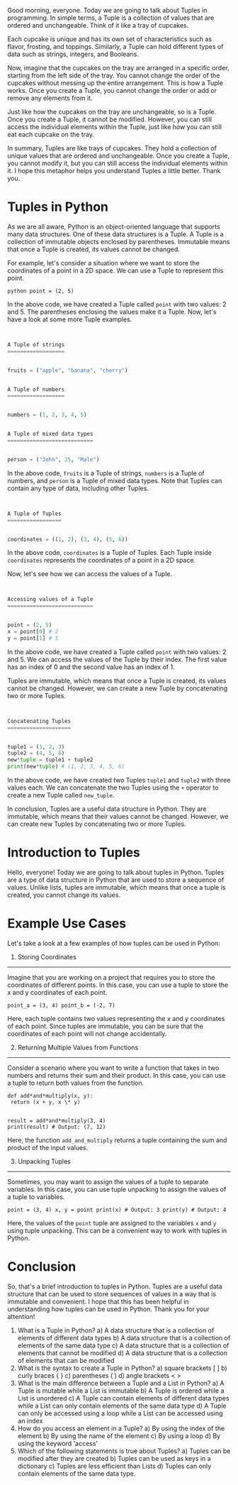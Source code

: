 Good morning, everyone. Today we are going to talk about Tuples in programming. In simple terms, a Tuple is a collection of values that are ordered and unchangeable. Think of it like a tray of cupcakes. 


Each cupcake is unique and has its own set of characteristics such as flavor, frosting, and toppings. Similarly, a Tuple can hold different types of data such as strings, integers, and Booleans. 


Now, imagine that the cupcakes on the tray are arranged in a specific order, starting from the left side of the tray. You cannot change the order of the cupcakes without messing up the entire arrangement. This is how a Tuple works. Once you create a Tuple, you cannot change the order or add or remove any elements from it. 


Just like how the cupcakes on the tray are unchangeable, so is a Tuple. Once you create a Tuple, it cannot be modified. However, you can still access the individual elements within the Tuple, just like how you can still eat each cupcake on the tray. 


In summary, Tuples are like trays of cupcakes. They hold a collection of unique values that are ordered and unchangeable. Once you create a Tuple, you cannot modify it, but you can still access the individual elements within it. I hope this metaphor helps you understand Tuples a little better. Thank you.


Tuples in Python
================


As we are all aware, Python is an object-oriented language that supports many data structures. One of these data structures is a Tuple. A Tuple is a collection of immutable objects enclosed by parentheses. Immutable means that once a Tuple is created, its values cannot be changed.


For example, let's consider a situation where we want to store the coordinates of a point in a 2D space. We can use a Tuple to represent this point.


`python
point = (2, 5)`


In the above code, we have created a Tuple called `point` with two values: 2 and 5. The parentheses enclosing the values make it a Tuple. Now, let's have a look at some more Tuple examples.


```python


A Tuple of strings
==================


fruits = ("apple", "banana", "cherry")


A Tuple of numbers
==================


numbers = (1, 2, 3, 4, 5)


A Tuple of mixed data types
===========================


person = ("John", 25, "Male")
```


In the above code, `fruits` is a Tuple of strings, `numbers` is a Tuple of numbers, and `person` is a Tuple of mixed data types. Note that Tuples can contain any type of data, including other Tuples.


```python


A Tuple of Tuples
=================


coordinates = ((1, 2), (3, 4), (5, 6))
```


In the above code, `coordinates` is a Tuple of Tuples. Each Tuple inside `coordinates` represents the coordinates of a point in a 2D space.


Now, let's see how we can access the values of a Tuple.


```python


Accessing values of a Tuple
===========================


point = (2, 5)
x = point[0] # 2
y = point[1] # 5
```


In the above code, we have created a Tuple called `point` with two values: 2 and 5. We can access the values of the Tuple by their index. The first value has an index of 0 and the second value has an index of 1.


Tuples are immutable, which means that once a Tuple is created, its values cannot be changed. However, we can create a new Tuple by concatenating two or more Tuples.


```python


Concatenating Tuples
====================


tuple1 = (1, 2, 3)
tuple2 = (4, 5, 6)
new*tuple = tuple1 + tuple2
print(new*tuple) # (1, 2, 3, 4, 5, 6)
```


In the above code, we have created two Tuples `tuple1` and `tuple2` with three values each. We can concatenate the two Tuples using the `+` operator to create a new Tuple called `new_tuple`.


In conclusion, Tuples are a useful data structure in Python. They are immutable, which means that their values cannot be changed. However, we can create new Tuples by concatenating two or more Tuples.


Introduction to Tuples
======================


Hello, everyone! Today we are going to talk about tuples in Python. Tuples are a type of data structure in Python that are used to store a sequence of values. Unlike lists, tuples are immutable, which means that once a tuple is created, you cannot change its values.


Example Use Cases
=================


Let's take a look at a few examples of how tuples can be used in Python:


1. Storing Coordinates
----------------------


Imagine that you are working on a project that requires you to store the coordinates of different points. In this case, you can use a tuple to store the x and y coordinates of each point.


`point_a = (3, 4)
point_b = (-2, 7)`


Here, each tuple contains two values representing the x and y coordinates of each point. Since tuples are immutable, you can be sure that the coordinates of each point will not change accidentally.


2. Returning Multiple Values from Functions
-------------------------------------------


Consider a scenario where you want to write a function that takes in two numbers and returns their sum and their product. In this case, you can use a tuple to return both values from the function.


```
def add*and*multiply(x, y):
 return (x + y, x \* y)


result = add*and*multiply(3, 4)
print(result) # Output: (7, 12)
```


Here, the function `add_and_multiply` returns a tuple containing the sum and product of the input values. 


3. Unpacking Tuples
-------------------


Sometimes, you may want to assign the values of a tuple to separate variables. In this case, you can use tuple unpacking to assign the values of a tuple to variables.


`point = (3, 4)
x, y = point
print(x) # Output: 3
print(y) # Output: 4`


Here, the values of the `point` tuple are assigned to the variables `x` and `y` using tuple unpacking. This can be a convenient way to work with tuples in Python.


Conclusion
==========


So, that's a brief introduction to tuples in Python. Tuples are a useful data structure that can be used to store sequences of values in a way that is immutable and convenient. I hope that this has been helpful in understanding how tuples can be used in Python. Thank you for your attention!


1. What is a Tuple in Python?
a) A data structure that is a collection of elements of different data types
b) A data structure that is a collection of elements of the same data type
c) A data structure that is a collection of elements that cannot be modified
d) A data structure that is a collection of elements that can be modified
2. What is the syntax to create a Tuple in Python?
a) square brackets [ ]
b) curly braces { }
c) parentheses ( )
d) angle brackets < >
3. What is the main difference between a Tuple and a List in Python?
a) A Tuple is mutable while a List is immutable
b) A Tuple is ordered while a List is unordered
c) A Tuple can contain elements of different data types while a List can only contain elements of the same data type
d) A Tuple can only be accessed using a loop while a List can be accessed using an index
4. How do you access an element in a Tuple?
a) By using the index of the element
b) By using the name of the element
c) By using a loop
d) By using the keyword 'access'
5. Which of the following statements is true about Tuples?
a) Tuples can be modified after they are created
b) Tuples can be used as keys in a dictionary
c) Tuples are less efficient than Lists
d) Tuples can only contain elements of the same data type.


